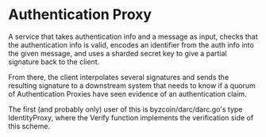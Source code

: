 # Authentication Proxy

A service that takes authentication info and a message as input, checks that the
authentication info is valid, encodes an identifier from the auth info into the
given message, and uses a sharded secret key to give a partial signature back
to the client.

From there, the client interpolates several signatures and sends the resulting
signature to a downstream system that needs to know if a quorum of Authentication
Proxies have seen evidence of an authentication claim.

The first (and probably only) user of this is byzcoin/darc/darc.go's
type IdentityProxy, where the Verify function implements the verification
side of this scheme.

